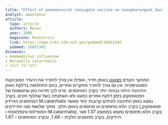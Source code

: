 ```yaml
---
title: "Effect of pneumococcal conjugate vaccine on nasopharyngeal bacterial colonization during acute otitis media"
analyst: amantonio
article:
  type: article
  authors: Revai
  year: 2006
  magazine: Pediatrics
  link: https://www.ncbi.nlm.nih.gov/pubmed/16651345
  pubmed: 16651345
diseases:
- Haemophilus influenzae
- Moraxella catarrhalis
- דלקת אוזן תיכונה
---
```


המחקר הקודם [מצוטט](https://scholar.google.co.il/scholar?hl=en&as_sdt=0,5&q=Efficacy+of+a+pneumococcal+conjugate+vaccine+against+acute+otitis+media&btnG=) באופן תדיר, ואפילו אין צורך להזכיר את היעדר המובהקות הסטטיסטית. אין גם צורך להזכיר מחקרים אחרים, בהם התחלואה בדלקת האוזן התיכונה היתה גבוהה יותר בקרב המחוסנים.
פרט לכך מדווח כאן שהנשאות של הפנאומוקוק בזמן דלקת אוזניים כמעט ולא השתנתה בשל שחלוף הזנים.
בקרב המחוסנים החיידק М.catarrhalis נמצא באוזן התיכונה לעיתים קרובות יותר מאשר בקרב הלא-מחוסנים או מחוסנים באופן חלקי.
מתוך שלושת סוגי החיידקים (פנאומוקוק, המופילוס אינפלואנזה ו-М.catarrhalis), בקרב הלא-מחוסנים נמצאו בממוצע 1.37 סוגי חיידקים, בקרב מחוסנים חלקית – 1.48, ובקרב המחוסנים – 1.67.
